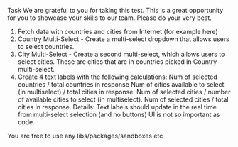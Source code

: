 Task
We are grateful to you for taking this test. This is a great opportunity for you to showcase your skills to our team. Please do your very best.

1. Fetch data with countries and cities from Internet (for example here)
2. Country Multi-Select - Create a multi-select dropdown that allows users to select countries.
3. City Multi-Select - Create a second multi-select, which allows users to select cities. These are cities that are in countries picked in Country multi-select.
4. Create 4 text labels with the following calculations:
Num of selected countries / total countries in response
Num of cities available to select (in multiselect) / total cities in response.
Num of selected cities / number of available cities to select (in multiselect).
Num of selected cities / total cities in response.
Details:
Text labels should update in the real time from multi-select selection (and no buttons)
UI is not so important as code.

You are free to use any libs/packages/sandboxes etc

